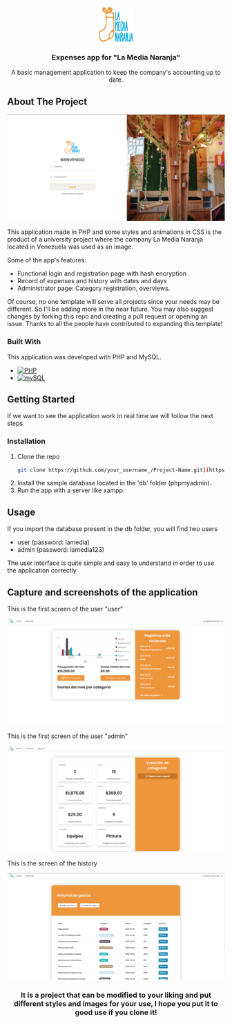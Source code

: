 <div align="center">
  <a href="https://github.com/othneildrew/Best-README-Template">
    <img src="public/img/login-photos/LogoMedia2.png" alt="Logo" width="80" height="80">
  </a>

  <h3 align="center">Expenses app for "La Media Naranja"</h3>

  <p align="center">
    A basic management application to keep the company's accounting up to date.
  </p>
</div>

<!-- ABOUT THE PROJECT -->
## About The Project

<div align="center">
  <img src="public/img/capture/login-page.png" alt="login-page-screenshot"/>
</div>

This application made in PHP and some styles and animations in CSS is the product of a university project where the company La Media Naranja located in Venezuela was used as an image.

Some of the app's features:

* Functional login and registration page with hash encryption
* Record of expenses and history with dates and days
* Administrator page: Category registration, overviews.

Of course, no one template will serve all projects since your needs may be different. So I'll be adding more in the near future. You may also suggest changes by forking this repo and creating a pull request or opening an issue. Thanks to all the people have contributed to expanding this template!

### Built With

This application was developed with PHP and MySQL.

* [![PHP][PHP]][PHP-url]
* [![mySQL][mySQL]][mySQL-url]

<!-- GETTING STARTED -->
## Getting Started

If we want to see the application work in real time we will follow the next steps

### Installation

1. Clone the repo
   ```sh
   git clone https://github.com/your_username_/Project-Name.git](https://github.com/Jalch0/expenses-app.git
   ```
2. Install the sample database located in the 'db' folder (phpmyadmin).
3. Run the app with a server like xampp.


<!-- USAGE -->
## Usage

If you import the database present in the db folder, you will find two users

* user (password: lamedia)
* admin (password: lamedia123)

The user interface is quite simple and easy to understand in order to use the application correctly

<!-- ROADMAP -->
## Capture and screenshots of the application

This is the first screen of the user "user"

<div align="center">
  <img src="public/img/capture/principal-page.png" alt="login-page-screenshot"/>
</div>

This is the first screen of the user "admin"
<div align="center">
  <img src="public/img/capture/admin-page.png" alt="login-page-screenshot"/>
</div>

This is the screen of the history
<div align="center">
  <img src="public/img/capture/history-page.png" alt="login-page-screenshot"/>
</div>


<h3 align="center">
It is a project that can be modified to your liking and put different styles and images for your use, I hope you put it to good use if you clone it!
</h3>

<!-- MARKDOWN LINKS & IMAGES -->

[PHP]: https://img.shields.io/badge/php-0769AD?style=for-the-badge&logo=php&logoColor=blue
[PHP-url]: https://www.php.net/mySQL
[mySQL]: https://img.shields.io/badge/mySQL-000000?style=for-the-badge&logo=mySQL&logoColor=yellow
[mySQL-url]: https://www.mysql.com/
